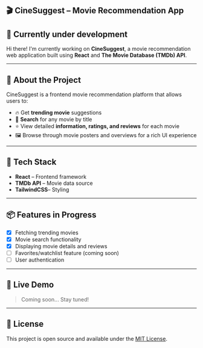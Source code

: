 ## 🎬 CineSuggest – Movie Recommendation App

## 🚧 **Currently under development**

Hi there! I'm currently working on **CineSuggest**, a movie recommendation web application built using **React** and **The Movie Database (TMDb) API**.

---

## 🌟 About the Project

CineSuggest is a frontend movie recommendation platform that allows users to:

- 🔥 Get **trending movie** suggestions
- 🎥 **Search** for any movie by title
- ⭐ View detailed **information, ratings, and reviews** for each movie
- 🖼️ Browse through movie posters and overviews for a rich UI experience

---

## 🧰 Tech Stack

- **React** – Frontend framework
- **TMDb API** – Movie data source
- **TailwindCSS**– Styling

---

## 📦 Features in Progress

- [x] Fetching trending movies
- [x] Movie search functionality
- [x] Displaying movie details and reviews
- [ ] Favorites/watchlist feature (coming soon)
- [ ] User authentication 

---

## 🚀 Live Demo

> Coming soon... Stay tuned!

---


## 📝 License

This project is open source and available under the [MIT License](LICENSE).
